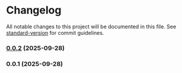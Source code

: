 # Changelog

All notable changes to this project will be documented in this file. See [standard-version](https://github.com/conventional-changelog/standard-version) for commit guidelines.

### [0.0.2](https://github.com/lxisoft/.github/compare/v0.0.1...v0.0.2) (2025-09-28)

### 0.0.1 (2025-09-28)
